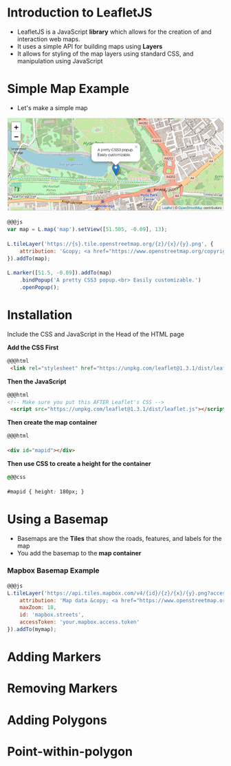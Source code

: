 # Introduction to LeafletJS

* LeafletJS is a JavaScript **library** which allows for the creation of and interaction web maps.
* It uses a simple API for building maps using **Layers**
* It allows for styling of the map layers using standard CSS, and manipulation using JavaScript

# Simple Map Example

* Let's make a simple map

![](./simple-map-leaflet.png)

```js
@@@js
var map = L.map('map').setView([51.505, -0.09], 13);

L.tileLayer('https://{s}.tile.openstreetmap.org/{z}/{x}/{y}.png', {
    attribution: '&copy; <a href="https://www.openstreetmap.org/copyright">OpenStreetMap</a> contributors'
}).addTo(map);

L.marker([51.5, -0.09]).addTo(map)
    .bindPopup('A pretty CSS3 popup.<br> Easily customizable.')
    .openPopup();
```

# Installation

Include the CSS and JavaScript in the Head of the HTML page

**Add the CSS First**

```html
@@@html
 <link rel="stylesheet" href="https://unpkg.com/leaflet@1.3.1/dist/leaflet.css"/>
```

**Then the JavaScript**

```html
@@@html
<!-- Make sure you put this AFTER Leaflet's CSS -->
 <script src="https://unpkg.com/leaflet@1.3.1/dist/leaflet.js"></script>
```

**Then create the map container**

```html
@@@html

<div id="mapid"></div>
```

**Then use CSS to create a height for the container**

```css
@@@css

#mapid { height: 180px; }
```

# Using a Basemap

* Basemaps are the **Tiles** that show the roads, features, and labels for the map
* You add the basemap to the **map container**

### Mapbox Basemap Example

```js
@@@js
L.tileLayer('https://api.tiles.mapbox.com/v4/{id}/{z}/{x}/{y}.png?access_token={accessToken}', {
    attribution: 'Map data &copy; <a href="https://www.openstreetmap.org/">OpenStreetMap</a> contributors, <a href="https://creativecommons.org/licenses/by-sa/2.0/">CC-BY-SA</a>, Imagery © <a href="https://www.mapbox.com/">Mapbox</a>',
    maxZoom: 18,
    id: 'mapbox.streets',
    accessToken: 'your.mapbox.access.token'
}).addTo(mymap);
```

# Adding Markers

# Removing Markers

# Adding Polygons

# Point-within-polygon
